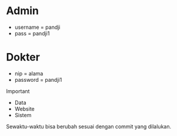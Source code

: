 # Admin
- username = pandji
- pass = pandji1

# Dokter
- nip = alama
- password = pandji1

> [!IMPORTANT]
> - Data
> - Website
> - Sistem
>   
> Sewaktu-waktu bisa berubah sesuai dengan commit yang dilalukan.
